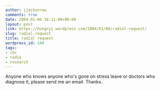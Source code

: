 ```yaml
---
author: jjackunrau
comments: true
date: 2004-01-06 16:11:00+00:00
layout: post
link: https://hungryj.wordpress.com/2004/01/06/radial-request/
slug: radial-request
title: radial request
wordpress_id: 184
tags:
- cbc
- radio
- research
---
```


Anyone who knows anyone who's gone on stress leave or doctors who diagnose it, please send me an email.  Thanks.
